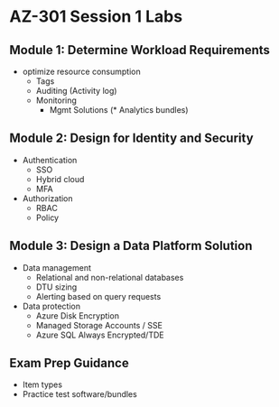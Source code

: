 # AZ-301 Session 1 Labs

## Module 1: Determine Workload Requirements

* optimize resource consumption
  * Tags
  * Auditing (Activity log)
  * Monitoring
    * Mgmt Solutions (* Analytics bundles)

## Module 2: Design for Identity and Security

* Authentication
  * SSO
  * Hybrid cloud
  * MFA
* Authorization
  * RBAC
  * Policy

## Module 3: Design a Data Platform Solution

* Data management
  * Relational and non-relational databases
  * DTU sizing
  * Alerting based on query requests
* Data protection
  * Azure Disk Encryption
  * Managed Storage Accounts / SSE
  * Azure SQL Always Encrypted/TDE

## Exam Prep Guidance

* Item types
* Practice test software/bundles
